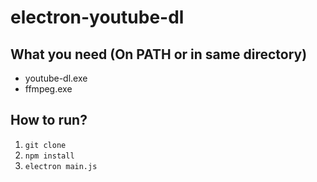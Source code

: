 # electron-youtube-dl

## What you need (On PATH or in same directory)
* youtube-dl.exe
* ffmpeg.exe

## How to run?
1. `git clone`
2. `npm install`
3. `electron main.js`
